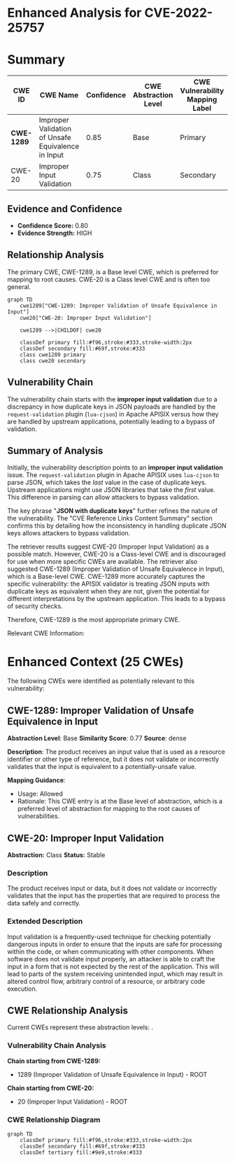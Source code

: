 # Enhanced Analysis for CVE-2022-25757

# Summary
| CWE ID | CWE Name | Confidence | CWE Abstraction Level | CWE Vulnerability Mapping Label | CWE-Vulnerability Mapping Notes |
|---|---|---|---|---|---|
| **CWE-1289** | Improper Validation of Unsafe Equivalence in Input | 0.85 | Base | Primary | Allowed |
| CWE-20 | Improper Input Validation | 0.75 | Class | Secondary | Discouraged |

## Evidence and Confidence

*   **Confidence Score:** 0.80
*   **Evidence Strength:** HIGH

## Relationship Analysis
The primary CWE, CWE-1289, is a Base level CWE, which is preferred for mapping to root causes. CWE-20 is a Class level CWE and is often too general.

```mermaid
graph TD
    cwe1289["CWE-1289: Improper Validation of Unsafe Equivalence in Input"]
    cwe20["CWE-20: Improper Input Validation"]

    cwe1289 -->|CHILDOF| cwe20

    classDef primary fill:#f96,stroke:#333,stroke-width:2px
    classDef secondary fill:#69f,stroke:#333
    class cwe1289 primary
    class cwe20 secondary
```

## Vulnerability Chain
The vulnerability chain starts with the **improper input validation** due to a discrepancy in how duplicate keys in JSON payloads are handled by the `request-validation` plugin (`lua-cjson`) in Apache APISIX versus how they are handled by upstream applications, potentially leading to a bypass of validation.

## Summary of Analysis
Initially, the vulnerability description points to an **improper input validation** issue. The `request-validation` plugin in Apache APISIX uses `lua-cjson` to parse JSON, which takes the *last* value in the case of duplicate keys. Upstream applications might use JSON libraries that take the *first* value. This difference in parsing can allow attackers to bypass validation.

The key phrase "**JSON with duplicate keys**" further refines the nature of the vulnerability. The "CVE Reference Links Content Summary" section confirms this by detailing how the inconsistency in handling duplicate JSON keys allows attackers to bypass validation.

The retriever results suggest CWE-20 (Improper Input Validation) as a possible match. However, CWE-20 is a Class-level CWE and is discouraged for use when more specific CWEs are available. The retriever also suggested CWE-1289 (Improper Validation of Unsafe Equivalence in Input), which is a Base-level CWE. CWE-1289 more accurately captures the specific vulnerability: the APISIX validator is treating JSON inputs with duplicate keys as equivalent when they are not, given the potential for different interpretations by the upstream application. This leads to a bypass of security checks.

Therefore, CWE-1289 is the most appropriate primary CWE.

Relevant CWE Information:

# Enhanced Context (25 CWEs)
The following CWEs were identified as potentially relevant to this vulnerability:

## CWE-1289: Improper Validation of Unsafe Equivalence in Input
**Abstraction Level**: Base
**Similarity Score**: 0.77
**Source**: dense

**Description**:
The product receives an input value that is used as a resource identifier or other type of reference, but it does not validate or incorrectly validates that the input is equivalent to a potentially-unsafe value.

**Mapping Guidance**:
- Usage: Allowed
- Rationale: This CWE entry is at the Base level of abstraction, which is a preferred level of abstraction for mapping to the root causes of vulnerabilities.

## CWE-20: Improper Input Validation
**Abstraction:** Class
**Status:** Stable

### Description
The product receives input or data, but it does
        not validate or incorrectly validates that the input has the
        properties that are required to process the data safely and
        correctly.

### Extended Description


Input validation is a frequently-used technique for checking potentially dangerous inputs in order to ensure that the inputs are safe for processing within the code, or when communicating with other components. When software does not validate input properly, an attacker is able to craft the input in a form that is not expected by the rest of the application. This will lead to parts of the system receiving unintended input, which may result in altered control flow, arbitrary control of a resource, or arbitrary code execution.


## CWE Relationship Analysis

Current CWEs represent these abstraction levels: .


### Vulnerability Chain Analysis

**Chain starting from CWE-1289:**
- 1289 (Improper Validation of Unsafe Equivalence in Input) - ROOT


**Chain starting from CWE-20:**
- 20 (Improper Input Validation) - ROOT



### CWE Relationship Diagram

```mermaid
graph TD
    classDef primary fill:#f96,stroke:#333,stroke-width:2px
    classDef secondary fill:#69f,stroke:#333
    classDef tertiary fill:#9e9,stroke:#333
```